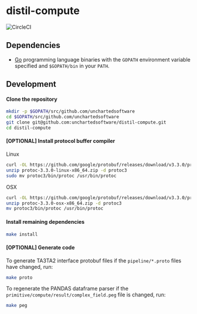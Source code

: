 # distil-compute

![CircleCI](https://circleci.com/gh/unchartedsoftware/distil-compute.svg?style=svg&circle-token=440a62840d79d910d1ad47db988efc0e83861ef3)

## Dependencies

- [Go](https://golang.org/) programming language binaries with the `GOPATH` environment variable specified and `$GOPATH/bin` in your `PATH`.

## Development

#### Clone the repository

```bash
mkdir -p $GOPATH/src/github.com/unchartedsoftware
cd $GOPATH/src/github.com/unchartedsoftware
git clone git@github.com:unchartedsoftware/distil-compute.git
cd distil-compute
```

#### [OPTIONAL] Install protocol buffer compiler

Linux

```bash
curl -OL https://github.com/google/protobuf/releases/download/v3.3.0/protoc-3.3.0-linux-x86_64.zip
unzip protoc-3.3.0-linux-x86_64.zip -d protoc3
sudo mv protoc3/bin/protoc /usr/bin/protoc
```

OSX

```bash
curl -OL https://github.com/google/protobuf/releases/download/v3.3.0/protoc-3.3.0-osx-x86_64.zip
unzip protoc-3.3.0-osx-x86_64.zip -d protoc3
mv protoc3/bin/protoc /usr/bin/protoc
```

#### Install remaining dependencies

```bash
make install
```

#### [OPTIONAL] Generate code

To generate TA3TA2 interface protobuf files if the `pipeline/*.proto` files have changed, run:

```bash
make proto
```

To regenerate the PANDAS dataframe parser if the `primitive/compute/result/complex_field.peg` file is changed, run:

```bash
make peg
```
